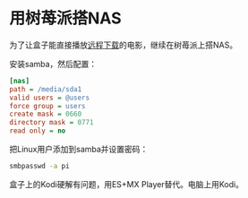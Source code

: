 # 用树苺派搭NAS


为了让盒子能直接播放[远程下载](/post/remote-downloading-with-raspberry-pi/)的电影，继续在树苺派上搭NAS。

安装samba，然后配置：

```ini /etc/samba/smb.conf
[nas]
path = /media/sda1
valid users = @users
force group = users
create mask = 0660
directory mask = 0771
read only = no
```

把Linux用户添加到samba并设置密码：

```bash
smbpasswd -a pi
```

盒子上的Kodi硬解有问题，用ES+MX Player替代。电脑上用Kodi。

